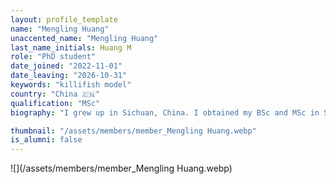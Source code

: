 ```yaml
---
layout: profile_template
name: "Mengling Huang"
unaccented_name: "Mengling Huang"
last_name_initials: Huang M
role: "PhD student"
date_joined: "2022-11-01"
date_leaving: "2026-10-31"
keywords: "killifish model"
country: "China 🇨🇳"
qualification: "MSc"
biography: "I grew up in Sichuan, China. I obtained my BSc and MSc in Shanghai Jiao Tong University. During my bachelor and master’s study, I spent much time working with zebrafish. And my master project was focused on the role of transcription factors during hematopoietic development. In November 2022, I joined Marco’s group as a CSC-scholarship PhD student, mainly working on establishing a senescence reporter killifish model. In my spare time I like to paint and play video games."

thumbnail: "/assets/members/member_Mengling Huang.webp"
is_alumni: false
---
```


 ![](/assets/members/member_Mengling Huang.webp)

 
